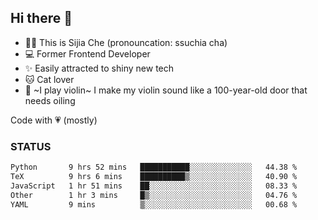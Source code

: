 ## Hi there 👋

- 🙋‍♀️ This is Sijia Che (pronouncation: ssuchia cha)
- 💻 Former Frontend Developer
- ✨ Easily attracted to shiny new tech
- 🐱 Cat lover
- 🌟 ~I play violin~ I make my violin sound like a 100-year-old door that needs oiling

Code with 💗 (mostly)

### STATUS
<!--START_SECTION:waka-->

```txt
Python       9 hrs 52 mins   ███████████░░░░░░░░░░░░░░   44.38 %
TeX          9 hrs 6 mins    ██████████▒░░░░░░░░░░░░░░   40.90 %
JavaScript   1 hr 51 mins    ██░░░░░░░░░░░░░░░░░░░░░░░   08.33 %
Other        1 hr 3 mins     █▒░░░░░░░░░░░░░░░░░░░░░░░   04.76 %
YAML         9 mins          ▒░░░░░░░░░░░░░░░░░░░░░░░░   00.68 %
```

<!--END_SECTION:waka-->
